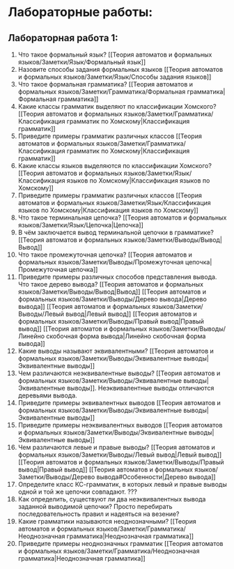 # Лабораторные работы:
## Лабораторная работа 1:
1. Что такое формальный язык?
   [[Теория автоматов и формальных языков/Заметки/Язык/Формальный язык]]
2. Назовите способы задания формальных языков
   [[Теория автоматов и формальных языков/Заметки/Язык/Способы задания языков]]
3. Что такое формальная грамматика?
   [[Теория автоматов и формальных языков/Заметки/Грамматика/Формальная грамматика|Формальная грамматика]]
4. Какие классы грамматик выделяют по классификации Хомского?
   [[Теория автоматов и формальных языков/Заметки/Грамматика/Классификация грамматик по Хомскому|Классификация грамматик]]
5. Приведите примеры грамматик различных классов
   [[Теория автоматов и формальных языков/Заметки/Грамматика/Классификация грамматик по Хомскому|Классификация грамматик]]
6. Какие классы языков выделяются по классификации Хомского?
   [[Теория автоматов и формальных языков/Заметки/Язык/Классификация языков по Хомскому|Классификация языков по Хомскому]]
7. Приведите примеры грамматик различных классов
   [[Теория автоматов и формальных языков/Заметки/Язык/Классификация языков по Хомскому|Классификация языков по Хомскому]]
8. Что такое терминальная цепочка?
   [[Теория автоматов и формальных языков/Заметки/Язык/Цепочка|Цепочка]]
9. В чём заключается вывод терминальной цепочки в грамматике?
   [[Теория автоматов и формальных языков/Заметки/Выводы/Вывод|Вывод]]
10. Что такое промежуточная цепочка?
    [[Теория автоматов и формальных языков/Заметки/Выводы/Промежуточная цепочка|Промежуточная цепочка]]
11. Приведите примеры различных способов представления вывода. Что такое дерево вывода?
    [[Теория автоматов и формальных языков/Заметки/Выводы/Вывод|Вывод]]
    [[Теория автоматов и формальных языков/Заметки/Выводы/Дерево вывода|Дерево вывода]] 
    [[Теория автоматов и формальных языков/Заметки/Выводы/Левый вывод|Левый вывод]]
    [[Теория автоматов и формальных языков/Заметки/Выводы/Правый вывод|Правый вывод]]
    [[Теория автоматов и формальных языков/Заметки/Выводы/Линейно скобочная форма вывода|Линейно скобочная форма вывода]]
12. Какие выводы называют эквивалентными?
    [[Теория автоматов и формальных языков/Заметки/Выводы/Эквивалентные выводы|Эквивалентные выводы]]
13. Чем различаются неэквивалентные выводы?
    [[Теория автоматов и формальных языков/Заметки/Выводы/Эквивалентные выводы|Эквивалентные выводы]]. Неэквивалентные выводы отличаются деревьями вывода.
14. Приведите примеры эквивалентных выводов
    [[Теория автоматов и формальных языков/Заметки/Выводы/Эквивалентные выводы|Эквивалентные выводы]]
15. Приведите примеры неэквивалентных выводов
    [[Теория автоматов и формальных языков/Заметки/Выводы/Эквивалентные выводы|Эквивалентные выводы]]
16. Чем различаются левые и правые выводы?
    [[Теория автоматов и формальных языков/Заметки/Выводы/Левый вывод|Левый вывод]]
    [[Теория автоматов и формальных языков/Заметки/Выводы/Правый вывод|Правый вывод]]
    [[Теория автоматов и формальных языков/Заметки/Выводы/Дерево вывода#Особенности|Дерево вывода]]
17. Определите класс КС-грамматик, в которых левый и правые выводы одной и той же цепочки совпадают.
    ???
18. Как определить, существуют ли два неэквивалентных вывода заданной выводимой цепочки?
    Просто перебирать последовательность правил и надеяться на везение?
19. Какие грамматики называются неоднозначными?
    [[Теория автоматов и формальных языков/Заметки/Грамматика/Неоднозначная грамматика|Неоднозначная грамматика]]
20. Приведите примеры неоднозначных грамматик
    [[Теория автоматов и формальных языков/Заметки/Грамматика/Неоднозначная грамматика|Неоднозначная грамматика]]